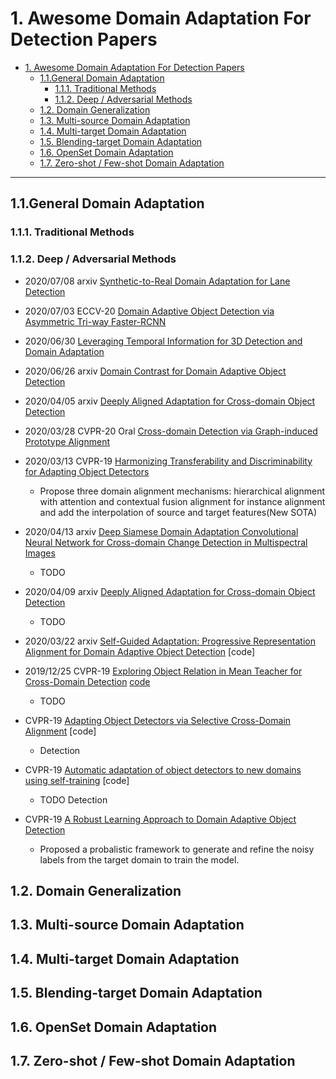 # 1. Awesome Domain Adaptation For Detection Papers

- [1. Awesome Domain Adaptation For Detection Papers](#1-awesome-domain-adaptation-for-detection-papers)
  - [1.1.General Domain Adaptation](#11general-domain-adaptation)
    - [1.1.1. Traditional Methods](#111-traditional-methods)
    - [1.1.2. Deep / Adversarial Methods](#112-deep--adversarial-methods)
  - [1.2. Domain Generalization](#12-domain-generalization)
  - [1.3. Multi-source Domain Adaptation](#13-multi-source-domain-adaptation)
  - [1.4. Multi-target Domain Adaptation](#14-multi-target-domain-adaptation)
  - [1.5. Blending-target Domain Adaptation](#15-blending-target-domain-adaptation)
  - [1.6. OpenSet Domain Adaptation](#16-openset-domain-adaptation)
  - [1.7. Zero-shot / Few-shot Domain Adaptation](#17-zero-shot--few-shot-domain-adaptation)

---

## 1.1.General Domain Adaptation

### 1.1.1. Traditional Methods

### 1.1.2. Deep / Adversarial Methods

- 2020/07/08 arxiv [Synthetic-to-Real Domain Adaptation for Lane Detection](https://arxiv.org/abs/2007.04023)

- 2020/07/03 ECCV-20 [Domain Adaptive Object Detection via Asymmetric Tri-way Faster-RCNN](https://arxiv.org/abs/2007.01571)

- 2020/06/30 [Leveraging Temporal Information for 3D Detection and Domain Adaptation](https://arxiv.org/abs/2006.16796)


- 2020/06/26 arxiv [Domain Contrast for Domain Adaptive Object Detection](https://arxiv.org/abs/2006.14863)

- 2020/04/05  arxiv [Deeply Aligned Adaptation for Cross-domain Object Detection](https://arxiv.org/abs/2004.02093)

- 2020/03/28 CVPR-20 Oral [Cross-domain Detection via Graph-induced Prototype Alignment](https://arxiv.org/abs/2003.12849)

- 2020/03/13 CVPR-19 [Harmonizing Transferability and Discriminability for Adapting Object Detectors](https://arxiv.org/abs/2003.06297)
	- Propose three domain alignment mechanisms: hierarchical alignment with attention and contextual fusion alignment for instance alignment and add the interpolation of source and target features(New SOTA)

- 2020/04/13 arxiv [Deep Siamese Domain Adaptation Convolutional Neural Network for Cross-domain Change Detection in Multispectral Images](https://arxiv.org/abs/2004.05745)
	- TODO 

- 2020/04/09 arxiv [Deeply Aligned Adaptation for Cross-domain Object Detection](https://arxiv.org/abs/2004.02093) 
	- TODO

- 2020/03/22 arxiv [Self-Guided Adaptation: Progressive Representation Alignment for Domain Adaptive Object Detection](https://arxiv.org/abs/2003.08777) [code]

- 2019/12/25 CVPR-19 [Exploring Object Relation in Mean Teacher for Cross-Domain Detection](https://arxiv.org/abs/1904.11245) [code](https://github.com/caiqi/mean-teacher-cross-domain-detection)
    - TODO

- CVPR-19 [Adapting Object Detectors via Selective Cross-Domain Alignment](https://www.researchgate.net/publication/338512599_Adapting_Object_Detectors_via_Selective_Cross-Domain_Alignment) [code]
    - Detection

- CVPR-19 [Automatic adaptation of object detectors to new domains using self-training](https://arxiv.org/abs/1904.07305) [code]
    - TODO Detection
- CVPR-19 [A Robust Learning Approach to Domain Adaptive Object Detection](https://arxiv.org/pdf/1904.02361.pdf)
    - Proposed a probalistic framework to generate and refine the noisy labels from the target domain to train the model.
## 1.2. Domain Generalization

## 1.3. Multi-source Domain Adaptation

## 1.4. Multi-target Domain Adaptation

## 1.5. Blending-target Domain Adaptation

## 1.6. OpenSet Domain Adaptation

## 1.7. Zero-shot / Few-shot Domain Adaptation
